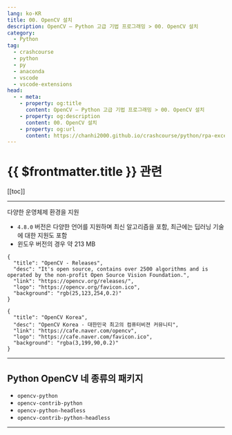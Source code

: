 ```yaml
---
lang: ko-KR
title: 00. OpenCV 설치
description: OpenCV – Python 고급 기법 프로그래밍 > 00. OpenCV 설치
category:
  - Python
tag: 
  - crashcourse
  - python
  - py
  - anaconda
  - vscode
  - vscode-extensions
head:
  - - meta:
    - property: og:title
      content: OpenCV – Python 고급 기법 프로그래밍 > 00. OpenCV 설치
    - property: og:description
      content: 00. OpenCV 설치
    - property: og:url
      content: https://chanhi2000.github.io/crashcourse/python/rpa-excel/00.html
---
```


# {{ $frontmatter.title }} 관련

[[toc]]

---

다양한 운영체제 환경을 지원

- `4.8.0` 버전은 다양한 언어를 지원하며 최신 알고리즘을 포함, 최근에는 딥러닝 기술에 대한 지원도 포함
- 윈도우 버전의 경우 약 213 MB

```component VPCard
{
  "title": "OpenCV - Releases",
  "desc": "It's open source, contains over 2500 algorithms and is operated by the non-profit Open Source Vision Foundation.",
  "link": "https://opencv.org/releases/",
  "logo": "https://opencv.org/favicon.ico",
  "background": "rgb(25,123,254,0.2)"
}
```

```component VPCard
{
  "title": "OpenCV Korea",
  "desc": "OpenCV Korea - 대한민국 최고의 컴퓨터비젼 커뮤니티",
  "link": "https://cafe.naver.com/opencv",
  "logo": "https://cafe.naver.com/favicon.ico",
  "background": "rgba(3,199,90,0.2)"
}
```

---

## Python OpenCV 네 종류의 패키지

- `opencv-python`
- `opencv-contrib-python`
- `opencv-python-headless`
- `opencv-contrib-python-headless`

---

<TagLinks />
